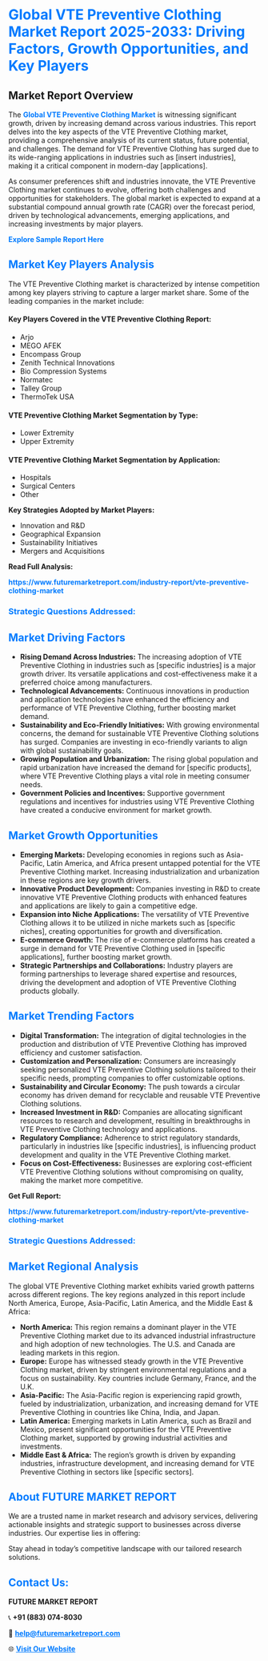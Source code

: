 <h1 style="color: #007BFF;">Global VTE Preventive Clothing Market Report 2025-2033: Driving Factors, Growth Opportunities, and Key Players</h1>

<section id="overview">
<h2>Market Report Overview</h2>
<p>The <a href="https://www.futuremarketreport.com/industry-report/vte-preventive-clothing-market" style="color: #007BFF; text-decoration: none;"><strong>Global VTE Preventive Clothing Market</strong></a> is witnessing significant growth, driven by increasing demand across various industries. This report delves into the key aspects of the VTE Preventive Clothing market, providing a comprehensive analysis of its current status, future potential, and challenges. The demand for VTE Preventive Clothing has surged due to its wide-ranging applications in industries such as [insert industries], making it a critical component in modern-day [applications].</p>
<p>As consumer preferences shift and industries innovate, the VTE Preventive Clothing market continues to evolve, offering both challenges and opportunities for stakeholders. The global market is expected to expand at a substantial compound annual growth rate (CAGR) over the forecast period, driven by technological advancements, emerging applications, and increasing investments by major players.</p>
</section>

<section id="overview">
<p><a href="https://www.futuremarketreport.com/request-sample/reportId=26120" style="color: #007BFF; text-decoration: none;"><strong>Explore Sample Report Here</strong></a></p>
</section>

<section id="key-players">
<h2 style="color: #007BFF;">Market Key Players Analysis</h2>
<p>The VTE Preventive Clothing market is characterized by intense competition among key players striving to capture a larger market share. Some of the leading companies in the market include:</p>
<h4>Key Players Covered in the VTE Preventive Clothing Report:</h4>
<ul><li>Arjo</li><li>MEGO AFEK</li><li>Encompass Group</li><li>Zenith Technical Innovations</li><li>Bio Compression Systems</li><li>Normatec</li><li>Talley Group</li><li>ThermoTek USA</li></ul>
<h4>VTE Preventive Clothing Market Segmentation by Type:</h4>
<ul><li>Lower Extremity</li><li>Upper Extremity</li></ul>

<h4>VTE Preventive Clothing Market Segmentation by Application:</h4>
<ul><li>Hospitals</li><li>Surgical Centers</li><li>Other</li></ul>
<p><strong>Key Strategies Adopted by Market Players:</strong></p>
<ul>
<li>Innovation and R&D</li>
<li>Geographical Expansion</li>
<li>Sustainability Initiatives</li>
<li>Mergers and Acquisitions</li>
</ul>
</section>

<section>
<p><strong>Read Full Analysis: </strong></p><a href="https://www.futuremarketreport.com/industry-report/vte-preventive-clothing-market" style="color: #007BFF; text-decoration: none;"><strong>https://www.futuremarketreport.com/industry-report/vte-preventive-clothing-market</strong></a>
<h3 style="color: #007BFF;">Strategic Questions Addressed:</h3>
</section>

<section id="driving-factors">
<h2 style="color: #007BFF;">Market Driving Factors</h2>
<ul>
<li><strong>Rising Demand Across Industries:</strong> The increasing adoption of VTE Preventive Clothing in industries such as [specific industries] is a major growth driver. Its versatile applications and cost-effectiveness make it a preferred choice among manufacturers.</li>
<li><strong>Technological Advancements:</strong> Continuous innovations in production and application technologies have enhanced the efficiency and performance of VTE Preventive Clothing, further boosting market demand.</li>
<li><strong>Sustainability and Eco-Friendly Initiatives:</strong> With growing environmental concerns, the demand for sustainable VTE Preventive Clothing solutions has surged. Companies are investing in eco-friendly variants to align with global sustainability goals.</li>
<li><strong>Growing Population and Urbanization:</strong> The rising global population and rapid urbanization have increased the demand for [specific products], where VTE Preventive Clothing plays a vital role in meeting consumer needs.</li>
<li><strong>Government Policies and Incentives:</strong> Supportive government regulations and incentives for industries using VTE Preventive Clothing have created a conducive environment for market growth.</li>
</ul>
</section>

<section id="growth-opportunities">
<h2 style="color: #007BFF;">Market Growth Opportunities</h2>
<ul>
<li><strong>Emerging Markets:</strong> Developing economies in regions such as Asia-Pacific, Latin America, and Africa present untapped potential for the VTE Preventive Clothing market. Increasing industrialization and urbanization in these regions are key growth drivers.</li>
<li><strong>Innovative Product Development:</strong> Companies investing in R&D to create innovative VTE Preventive Clothing products with enhanced features and applications are likely to gain a competitive edge.</li>
<li><strong>Expansion into Niche Applications:</strong> The versatility of VTE Preventive Clothing allows it to be utilized in niche markets such as [specific niches], creating opportunities for growth and diversification.</li>
<li><strong>E-commerce Growth:</strong> The rise of e-commerce platforms has created a surge in demand for VTE Preventive Clothing used in [specific applications], further boosting market growth.</li>
<li><strong>Strategic Partnerships and Collaborations:</strong> Industry players are forming partnerships to leverage shared expertise and resources, driving the development and adoption of VTE Preventive Clothing products globally.</li>
</ul>
</section>

<section id="trending-factors">
<h2 style="color: #007BFF;">Market Trending Factors</h2>
<ul>
<li><strong>Digital Transformation:</strong> The integration of digital technologies in the production and distribution of VTE Preventive Clothing has improved efficiency and customer satisfaction.</li>
<li><strong>Customization and Personalization:</strong> Consumers are increasingly seeking personalized VTE Preventive Clothing solutions tailored to their specific needs, prompting companies to offer customizable options.</li>
<li><strong>Sustainability and Circular Economy:</strong> The push towards a circular economy has driven demand for recyclable and reusable VTE Preventive Clothing solutions.</li>
<li><strong>Increased Investment in R&D:</strong> Companies are allocating significant resources to research and development, resulting in breakthroughs in VTE Preventive Clothing technology and applications.</li>
<li><strong>Regulatory Compliance:</strong> Adherence to strict regulatory standards, particularly in industries like [specific industries], is influencing product development and quality in the VTE Preventive Clothing market.</li>
<li><strong>Focus on Cost-Effectiveness:</strong> Businesses are exploring cost-efficient VTE Preventive Clothing solutions without compromising on quality, making the market more competitive.</li>
</ul>
</section>

<section>
<p><strong>Get Full Report: </strong></p><a href="https://www.futuremarketreport.com/industry-report/vte-preventive-clothing-market" style="color: #007BFF; text-decoration: none;"><strong>https://www.futuremarketreport.com/industry-report/vte-preventive-clothing-market</strong></a>
<h3 style="color: #007BFF;">Strategic Questions Addressed:</h3>
</section>


<section id="regional-analysis">
<h2 style="color: #007BFF;">Market Regional Analysis</h2>
<p>The global VTE Preventive Clothing market exhibits varied growth patterns across different regions. The key regions analyzed in this report include North America, Europe, Asia-Pacific, Latin America, and the Middle East & Africa:</p>
<ul>
<li><strong>North America:</strong> This region remains a dominant player in the VTE Preventive Clothing market due to its advanced industrial infrastructure and high adoption of new technologies. The U.S. and Canada are leading markets in this region.</li>
<li><strong>Europe:</strong> Europe has witnessed steady growth in the VTE Preventive Clothing market, driven by stringent environmental regulations and a focus on sustainability. Key countries include Germany, France, and the U.K.</li>
<li><strong>Asia-Pacific:</strong> The Asia-Pacific region is experiencing rapid growth, fueled by industrialization, urbanization, and increasing demand for VTE Preventive Clothing in countries like China, India, and Japan.</li>
<li><strong>Latin America:</strong> Emerging markets in Latin America, such as Brazil and Mexico, present significant opportunities for the VTE Preventive Clothing market, supported by growing industrial activities and investments.</li>
<li><strong>Middle East & Africa:</strong> The region’s growth is driven by expanding industries, infrastructure development, and increasing demand for VTE Preventive Clothing in sectors like [specific sectors].</li>
</ul>
</section>

<footer>
<h2 style="color: #007BFF;">About FUTURE MARKET REPORT</h2>
<p>We are a trusted name in market research and advisory services, delivering actionable insights and strategic support to businesses across diverse industries. Our expertise lies in offering:</p>

<p>Stay ahead in today’s competitive landscape with our tailored research solutions.</p>

<h2 style="color: #007BFF;">Contact Us:</h2>
<p><strong>FUTURE MARKET REPORT</strong></p>
<p>📞 <strong>+91 (883) 074-8030</strong></p>
<p>📧 <strong><a href="mailto:help@futuremarketreport.com" style="color: #007BFF;">help@futuremarketreport.com</a></strong></p>
<p>🌐 <strong><a href="https://www.futuremarketreport.com/" style="color: #007BFF;">Visit Our Website</a></strong></p>
</footer>